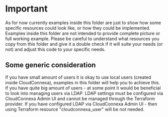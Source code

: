 # Important

As for now currently examples inside this folder are just to show how some specific resources could look like, or how they could be implemented.
Examples inside this folder are not intended to provide complete picture or full working example.
Please be careful to understand what resources you copy from this folder and give it a double check if it will suite your needs (or not) and adjust this code to your specific needs.

## Some generic consideration

If you have small amount of users it is okay to use local users (created inside CloudConnexa), examples in this folder will help you to achieve this.
If you have quite big amount of users - at some point it would be beneficial to look into managing users via LDAP. LDAP settings must be configured via CloudConnexa Admin UI and cannot be managed through the Terraform provider.
If you have configured LDAP via CloudConnexa Admin UI - then using Terraform resource "cloudconnexa_user" will be not needed.
